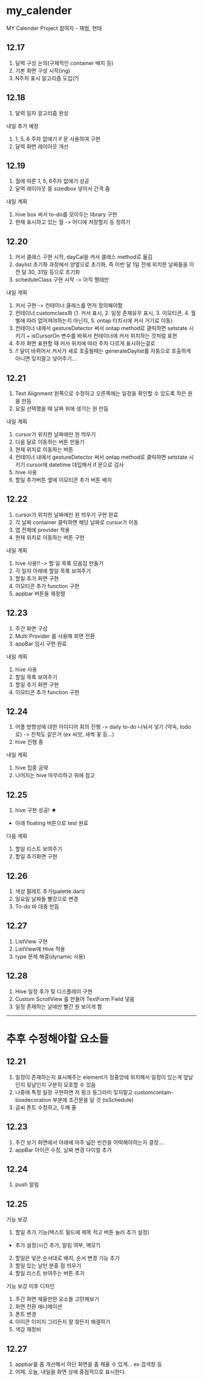 # my_calender

MY Calender Project
참여자 - 재범, 현태

## 12.17

1. 달력 구성 논의(구체적인 container 배치 등)
2. 기본 화면 구성 시작(ing)
3. N주차 표시 알고리즘 도입(?)

## 12.18

1. 달력 일자 알고리즘 완성

내일 추가 예정
1. 1, 5, 6 주차 없애기 if 문 사용하여 구현
2. 달력 화면 레이아웃 개선

## 12.19

1. 월에 따른 1, 5, 6주차 없애기 성공
2. 달력 레이아웃 중 sizedbox 넣어서 간격 줌

내일 계획
1. hive box 써서 to-do를 모아두는 library 구현
2. 현재 표시하고 있는 월 -> 어디에 저장할지 등 정하기

## 12.20

1. 커서 클래스 구현 시작, dayCal을 커서 클래스 method로 옮김
2. daylist 초기화 과정에서 양옆으로 초기화, 즉 이번 달 1일 전에 위치한 날짜들을 이전 달 30, 31일 등으로 초기화
3. scheduleClass 구현 시작 -> 아직 형태만


내일 계획
1. 커서 구현 -> 컨테이너 클래스를 먼저 정의해야함
2. 컨테이너 customclass화 (1. 커서 표시, 2. 일정 존재유무 표시, 3. 이모티콘, 4. 월별에 따라 없어져야하는지 아닌지, 5. ontap 터치시에 커서 거기로 이동)
3. 컨테이너 내에서 gestureDetector 써서 ontap method로 클릭하면 setstate 시키기 + isCursorOn 변수를 바꿔서 컨테이너에 커서 위치하는 것처럼 표현
4. 주차 화면 표현할 때 커서 위치에 따라 주차 다르게 표시하는걸로
5. *!!* 달이 바뀌어서 커서가 새로 호출될때는 generateDaylist를 자동으로 호출하게 아니면 잊지말고 넣어주기....

## 12.21

1. Text Alignment 왼쪽으로 수정하고 오른쪽에는 일정을 확인할 수 있도록 작은 원을 만듬
2. 요일 선택했을 때 날짜 위에 생기는 원 만듬

내일 계획
1. cursor가 위치한 날짜에만 원 띄우기
2. 다음 달로 이동하는 버튼 만들기
3. 현재 위치로 이동하는 버튼
4. 컨테이너 내에서 gestureDetector 써서 ontap method로 클릭하면 setstate 시키기 cursor에 datetime 대입해서 if 문으로 검사
5. hive 사용
6. 할일 추가버튼 옆에 이모티콘 추가 버튼 배치


## 12.22

1. cursor가 위치한 날짜에만 원 띄우기 구현 완료
2. 각 날짜 container 클릭하면 해당 날짜로 cursor가 이동
3. 앱 전체에 provider 적용
4. 현재 위치로 이동하는 버튼 구현

내일 계획
1. hive 사용!! -> 할 일 목록 모음집 만들기
2. 각 일자 아래에 할일 목록 보여주기
3. 할일 추가 화면 구현
4. 이모티콘 추가 function 구현
5. appbar 버튼들 재정렬

## 12.23

1. 주간 화면 구성
2. Multi Provider 를 사용해 화면 전환
3. appBar 임시 구현 완료

내일 계획
1. hive 사용
2. 할일 목록 보여주기
3. 할일 추가 화면 구현
4. 이모티콘 추가 function 구현

## 12.24

1. 어플 방향성에 대한 아이디어 회의 진행
-> daily to-do 나눠서 넣기 (약속, todo로)
-> 진척도 같은거 (ex 씨앗, 새싹 꽃 등...)
2. hive 진행 중 

내일 계획
1. hive 집중 공략
2. 나머지는 hive 마무리하고 위에 참고


## 12.25
1. hive 구현 성공! ★
- 아래 floating 버튼으로 test 완료


다음 계획
1. 할일 리스트 보여주기
2. 할일 추가화면 구현

## 12.26
1. 색상 팔레트 추가(palette.dart)
2. 일요일 날짜들 빨강으로 변경
3. To-do 바 대충 만듬

## 12.27
1. ListView 구현
2. ListView에 Hive 적용
3. type 문제 해결(dynamic 사용)

## 12.28
1. Hive 일정 추가 및 디스플레이 구현
2. Custom ScrollView 를 만들어 TextForm Field 넣음
3. 일정 존재하는 날에만 빨간 원 보이게 함

---
# 추후 수정해야할 요소들

## 12.21
1. 일정이 존재하는지 표시해주는 element가 정중앙에 위치해서 일정이 있는게 앞날인지 뒷날인지 구분히 모호할 수 있음
2. 나중에 특정 일정 구현하면 저 핑크 동그라미 잊지말고 customcontain-boxdecoration 부분에 조건문을 달 것 (isSchedule)
3. 글씨 폰트 수정하고, 두께 줄

## 12.23
1. 주간 보기 화면에서 아래에 아주 넓은 빈칸을 어떡해야하는지 결정....
2. appBar 아이콘 수정, 날짜 변경 다이얼 추가

## 12.24
1. push 알림

## 12.25

기능 보강
1. 할일 추가 기능(텍스트 필드에 제목 적고 버튼 눌러 추가 설정)
- 추가 설정(시간 추가, 알림 여부, 메모?)
2. 할일은 넣은 순서대로 배치, 순서 변경 기능 추가
3. 할일 있는 날만 분홍 점 띄우기
4. 할일 리스트 보여주는 버튼 추가

기능 보강 이후 디자인
1. 주간 화면 채울만한 요소들 고민해보기
2. 화면 전환 애니메이션
3. 폰트 변경
4. 아이콘 이미지 그리든지 잘 찾든지 해결하기
5. 색감 재정비

## 12.27

1. appbar를 좀 개선해서 하단 화면을 좀 채울 수 있게... ex 검색창 등
2. 어제, 오늘, 내일을 화면 상에 중점적으로 표시한다.